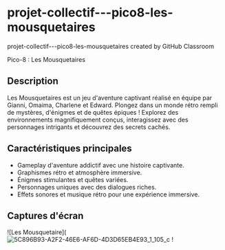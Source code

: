 # projet-collectif---pico8-les-mousquetaires
projet-collectif---pico8-les-mousquetaires created by GitHub Classroom

Pico-8 : Les Mousquetaires

## Description

Les Mousquetaires est un jeu d'aventure captivant réalisé en équipe par Gianni, Omaima, Charlene et Edward. 
Plongez dans un monde rétro rempli de mystères, d'énigmes et de quêtes épiques ! Explorez des environnements magnifiquement conçus, 
interagissez avec des personnages intrigants et découvrez des secrets cachés.

## Caractéristiques principales

- Gameplay d'aventure addictif avec une histoire captivante.
- Graphismes rétro et atmosphère immersive.
- Énigmes stimulantes et quêtes variées.
- Personnages uniques avec des dialogues riches.
- Effets sonores et musique rétro pour une expérience immersive.

## Captures d'écran

![Les Mousquetaire](![5C896B93-A2F2-46E6-AF6D-4D3D65EB4E93_1_105_c](https://github.com/edwardrico/projet-collectif---pico8-les-mousquetaires/assets/120380332/933a641d-49c6-456f-a15c-7442619c72dc)
!
